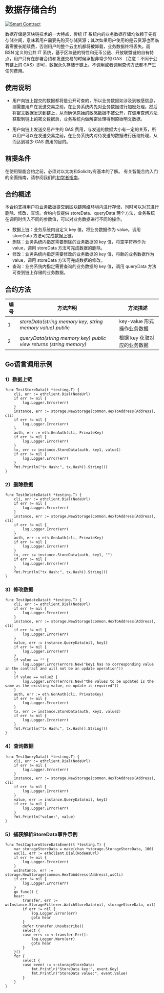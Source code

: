 # 数据存储合约
[![Smart Contract](https://badgen.net/badge/smart-contract/Solidity/orange)](https://soliditylang.org/)

数据存储是区块链技术的一大特点，传统 IT 系统内的业务数据存储均依赖于先有存储空间，意味着用户需要先购买存储资源；其次如果用户使用的是云资源也面临着需要长期续费，否则用户的整个云主机都将被卸载，业务数据终将丢失。而 BSN 定义的公共 IT 系统，基于区块链的特性和无币公链、开放联盟链的自有特点，用户只有在部署合约和发送交易的时候承担非常少的 GAS （注意：不同于公有链上的 GAS）即可，数据永久存储于链上，不调用或者调用查询方法都不产生任何费用。

## 使用说明 
* 用户向链上提交的数据都将是公开可查的，所以业务数据如涉及到敏感信息，则需要用户在发送交易之前，在业务系统内先对业务数据进行加密处理，然后将密文数据发送到链上，从而确保原始的敏感数据不被公开，在调用查询方法获取到链上的密文数据后，业务系统内做解密处理得到原始明文数据。

* 用户向链上发送交易产生的 GAS 费用，与发送的数据大小有一定的关系，所以用户可以在发送交易之前，在业务系统内对待发送的数据进行压缩处理，从而达到减少 GAS 费用的目的。

## 前提条件

在使用智能合约之前，必须对以太坊和Solidity有基本的了解。
有关智能合约入门的全面指南，请参阅我们的[初学者指南](https://github.com/BSN-DDC/docs/blob/main/BSN-DDC%E7%BD%91%E7%BB%9C%E9%83%A8%E7%BD%B2Solidity%E5%90%88%E7%BA%A6%E5%BF%AB%E9%80%9F%E4%B8%8A%E6%89%8B%E6%8C%87%E5%8D%97.pdf)。

## 合约概述
本合约支持用户将业务数据提交到区块链网络环境内进行存储，同时可以对其进行删除、修改、查询。合约内仅提供 storeData、queryData 两个方法，业务系统在调用时传入不同的参数值，可以对业务数据进行不同的操作。

* 数据上链：业务系统内自定义 key 值，将业务数据作为 value，调用 storeData 方法可完成数据上链。
* 删除：业务系统内指定需要删除的业务数据的 key 值，将空字符串作为 value，调用 storeData 方法可完成数据的删除。
* 修改：业务系统内指定需要修改的业务数据的 key 值，将新的业务数据作为 value，调用 storeData 方法可完成数据的修改。
* 查询：业务系统内指定需要查询的业务数据的 key 值，调用 queryData 方法可查到链上存储的业务数据。

## 合约方法

编号  |  方法声明   |  方法描述 
----|----|----
1 | *storeData(string memory key, string memory value) public* |      key-value 形式操作业务数据              
2 | *queryData(string memory key) public view returns (string memory)* |      根据 key 获取对应的业务数据     


## Go语言调用示例

### 1）数据上链
```
func TestStoreData(t *testing.T) {
    cli, err := ethclient.Dial(NodeUrl)
    if err != nil {
        log.Logger.Error(err)
    }
    instance, err := storage.NewStorage(common.HexToAddress(Address), cli)
    if err != nil {
        log.Logger.Error(err)
    }
    auth, err := eth.GenAuth(cli, PrivateKey)
    if err != nil {
        log.Logger.Error(err)
    }
    tx, err := instance.StoreData(auth, key1, value1)
    if err != nil {
        log.Logger.Error(err)
    }
    fmt.Println("tx Hash:", tx.Hash().String())
}
```

### 2）删除数据

```
func TestDeleteData(t *testing.T) {
    cli, err := ethclient.Dial(NodeUrl)
    if err != nil {
        log.Logger.Error(err)
    }
    instance, err := storage.NewStorage(common.HexToAddress(Address), cli)
    if err != nil {
        log.Logger.Error(err)
    }
    auth, err := eth.GenAuth(cli, PrivateKey)
    if err != nil {
        log.Logger.Error(err)
    }
    tx, err := instance.StoreData(auth, key1, "")
    if err != nil {
        log.Logger.Error(err)
    }
    fmt.Println("tx Hash:", tx.Hash().String())
}
```

### 3）修改数据

```
func TestUpdateData(t *testing.T) {
    cli, err := ethclient.Dial(NodeUrl)
    if err != nil {
        log.Logger.Error(err)
    }
    instance, err := storage.NewStorage(common.HexToAddress(Address), cli)
    if err != nil {
        log.Logger.Error(err)
    }
	value, err := instance.QueryData(nil, key1)
    if err != nil {
        log.Logger.Error(err)
    }
	if value == "" {
		log.Logger.Error(errors.New("key1 has no corresponding value in the contract and will not be an update operation"))
	}
	if value == value2 {
		log.Logger.Error(errors.New("the value2 to be updated is the same as the existing value, no update is required"))
	}
    auth, err := eth.GenAuth(cli, PrivateKey)
    if err != nil {
        log.Logger.Error(err)
    }
    tx, err := instance.StoreData(auth, key1, value2)
    if err != nil {
        log.Logger.Error(err)
    }
    fmt.Println("tx Hash:", tx.Hash().String())
}
```

### 4）查询数据
```
func TestQueryData(t *testing.T) {
    cli, err := ethclient.Dial(NodeUrl)
    if err != nil {
        log.Logger.Error(err)
    }
    instance, err := storage.NewStorage(common.HexToAddress(Address), cli)
    if err != nil {
        log.Logger.Error(err)
    }
    value, err := instance.QueryData(nil, key1)
    if err != nil {
        log.Logger.Error(err)
    }
    fmt.Println("value:", value)
}
```

### 5）捕获解析StoreData事件示例
```
func TestCaptureStoreDataEvent(t *testing.T) {
	var storageStoreData = make(chan *storage.StorageStoreData, 100)
	wsCli, err := ethclient.Dial(NodeWsUrl)
    if err != nil {
        log.Logger.Error(err)
    }
	wsInstance, err := storage.NewStorage(common.HexToAddress(Address),wsCli)
	if err != nil {
		log.Logger.Error(err)
	}
	go func() {
	hear:
		transfer, err := wsInstance.StorageFilterer.WatchStoreData(nil, storageStoreData, nil)
		if err != nil {
			log.Logger.Error(err)
			goto hear
		}
		defer transfer.Unsubscribe()
		select {
		case errs := <-transfer.Err():
			log.Logger.Warn(err)
			goto hear
		}
	}()
	for {
		select {
		case event := <-storageStoreData:
			fmt.Println("StoreData key:", event.Key)
			fmt.Println("StoreData value:", event.Value)
		}
	}
}
```
